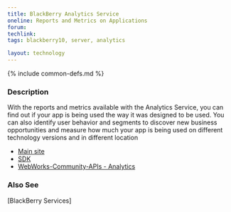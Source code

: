 ```yaml
---
title: BlackBerry Analytics Service
oneline: Reports and Metrics on Applications
forum: 
techlink: 
tags: blackberry10, server, analytics

layout: technology
---
```

{% include common-defs.md %}

### Description

With the reports and metrics available with the Analytics Service,
you can find out if your app is being used the way it was designed to be used.
You can also identify user behavior and segments to discover new business opportunities
and measure how much your app is being used on different technology versions and in different location

* [Main site](https://developer.blackberry.com/services/analytics/)  
* [SDK](http://swdownloads.blackberry.com/Downloads/contactFormPreload.do?code=DC727151E5D55DDE1E950767CF861CA5&dl=6AE121CF9CA7037FE5CF215741540B50&check1=A)
* [WebWorks-Community-APIs - Analytics](https://github.com/blackberry/WebWorks-Community-APIs/tree/master/Smartphone/Analytics)

### Also See
[BlackBerry Services]

